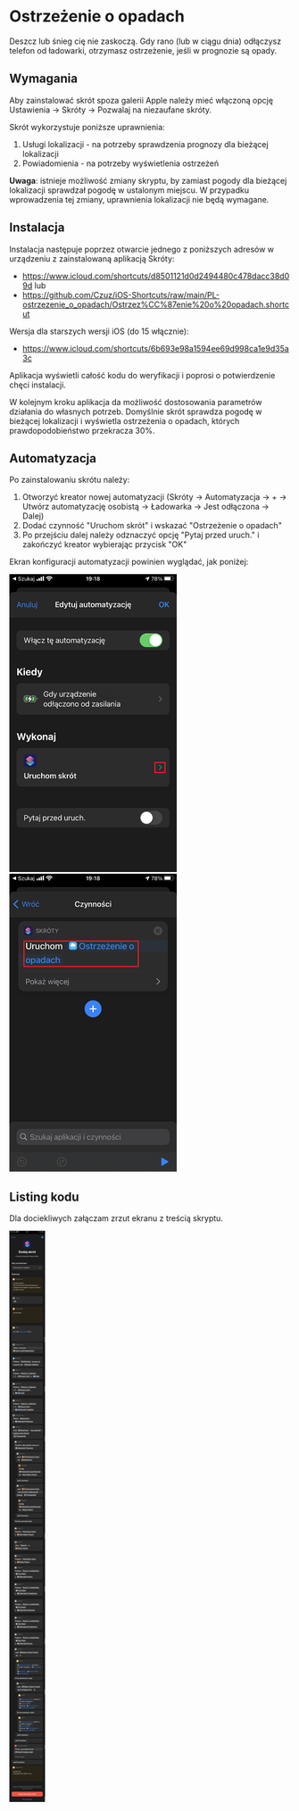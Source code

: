 # Ostrzeżenie o opadach
Deszcz lub śnieg cię nie zaskoczą. Gdy rano (lub w ciągu dnia) odłączysz telefon od ładowarki, otrzymasz ostrzeżenie, jeśli w prognozie są opady.

## Wymagania
Aby zainstalować skrót spoza galerii Apple należy mieć włączoną opcję Ustawienia -> Skróty -> Pozwalaj na niezaufane skróty.

Skrót wykorzystuje poniższe uprawnienia: 
1. Usługi lokalizacji - na potrzeby sprawdzenia prognozy dla bieżącej lokalizacji
2. Powiadomienia - na potrzeby wyświetlenia ostrzeżeń

**Uwaga**: istnieje możliwość zmiany skryptu, by zamiast pogody dla bieżącej lokalizacji sprawdzał pogodę w ustalonym miejscu. W przypadku wprowadzenia tej zmiany, uprawnienia lokalizacji nie będą wymagane.

## Instalacja
Instalacja następuje poprzez otwarcie jednego z poniższych adresów w urządzeniu z zainstalowaną aplikacją Skróty:
* https://www.icloud.com/shortcuts/d8501121d0d2494480c478dacc38d09d lub 
* https://github.com/Czuz/iOS-Shortcuts/raw/main/PL-ostrzezenie_o_opadach/Ostrzez%CC%87enie%20o%20opadach.shortcut

Wersja dla starszych wersji iOS (do 15 włącznie):
* https://www.icloud.com/shortcuts/6b693e98a1594ee69d998ca1e9d35a3c

Aplikacja wyświetli całość kodu do weryfikacji i poprosi o potwierdzenie chęci instalacji.

W kolejnym kroku aplikacja da możliwość dostosowania parametrów działania do własnych potrzeb. Domyślnie skrót sprawdza pogodę w bieżącej lokalizacji i wyświetla ostrzeżenia o opadach, których prawdopodobieństwo przekracza 30%. 

## Automatyzacja
Po zainstalowaniu skrótu należy:
1. Otworzyć kreator nowej automatyzacji (Skróty -> Automatyzacja -> + -> Utwórz automatyzację osobistą -> Ładowarka -> Jest odłączona -> Dalej)
2. Dodać czynność "Uruchom skrót" i wskazać "Ostrzeżenie o opadach"
3. Po przejściu dalej należy odznaczyć opcję "Pytaj przed uruch." i zakończyć kreator wybierając przycisk "OK"

Ekran konfiguracji automatyzacji powinien wyglądać, jak poniżej:

![Ustawianie automatyzacji - zrzut ekranu #1](_1_set_automation.jpg)
![Ustawianie automatyzacji - zrzut ekranu #2](_2_set_automation_cd.jpg)

## Listing kodu
Dla dociekliwych załączam zrzut ekranu z treścią skryptu.

![Treść skryptu - zrzut ekranu](_3_listing.jpg)
